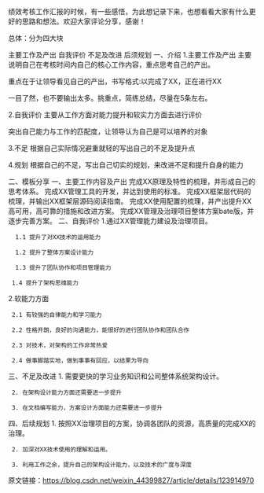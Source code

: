 绩效考核工作汇报的时候，有一些感悟，为此想记录下来，也想看看大家有什么更好的思路和想法。欢迎大家评论分享，感谢！

总体：分为四大块

主要工作及产出
自我评价
不足及改进
后须规划
一、介绍
1.主要工作及产出
主要说明自己在考核时间内自己的核心工作内容，重点思考自己的产出。

重点在于让领导看见自己的产出，书写格式:以完成了XX，正在进行XX

一目了然，也不要输出太多。挑重点，简练总结，尽量在5条左右。

2.自我评价
主要从工作方面对能力提升和软实力方面去进行评价

突出自己能力与工作的匹配度，让领导认为自己是可以培养的对象

3.不足
根据自己实际情况避重就轻的写出自己的不足及提升点

4.规划
根据自己的不足，写出自己切实的规划，来改进不足和提升自身的能力

二、模板分享
一、主要工作内容及产出
完成XX原理及特性的梳理，并形成自己的思考体系。
完成XX管理工具的开发，并达到使用的标准。
完成XX框架层代码的梳理，并输出XX框架层源码阅读指南。
完成XX使用配置的梳理，并产出提升XX高可用，高可靠的措施和改进方案。
完成XX管理及治理项目整体方案bate版，并逐步完善方案。
二、自我评价
1.通过XX管理能力建设及治理项目。

      1.1 提升了对XX技术的运用能力

      1.2 提升了整体方案设计能力

      1.3 提升了团队协作和项目管理能力

     1.4 提升了架构思维能力

2.软能力方面

     2.1 有较强的自律能力和学习能力

     2.2 性格开朗，良好的沟通能力，能很好的进行团队协作和团队合作

     2.3 对技术，对架构的工作非常热爱

     2.4 做事脚踏实地，做到事事有回应，以结果为导向

三、不足及改进
     1. 需要更快的学习业务知识和公司整体系统架构设计。

     2. 在架构设计能力方面还需要进一步提升

     3. 在文档编写能力，方案设计方面能力还需要进一步提升

四、后续规划
     1. 按照XX治理项目的方案，协调各团队的资源，高质量的完成XX的治理。

     2. 加深对XX技术使用的理解和运用。

     3. 利用工作之余，提升自己的架构设计能力，以及技术的广度与深度

原文链接：https://blog.csdn.net/weixin_44399827/article/details/123914970
